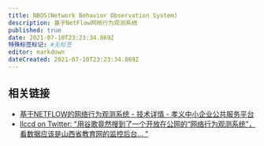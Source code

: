```yaml
---
title: NBOS(Network Behavior Observation System)
description: 基于NetFlow网络行为观测系统
published: true
date: 2021-07-10T23:23:34.869Z
特殊标签标记: #无标签
editor: markdown
dateCreated: 2021-07-10T23:23:34.869Z
---
```


## 相关链接

+ [基于NETFLOW的网络行为观测系统 - 技术详情 - 孝义中小企业公共服务平台](https://web.archive.org/web/20210630152538/https://www.xyqyfw.cn/technology/show-146.html)
+ [llccd on Twitter: "用谷歌竟然搜到了一个开放在公网的“网络行为观测系统”，看数据应该是山西省教育网的监控后台… "](https://web.archive.org/web/20210630124501/https://twitter.com/gNodeB/status/1409883469992321031)
